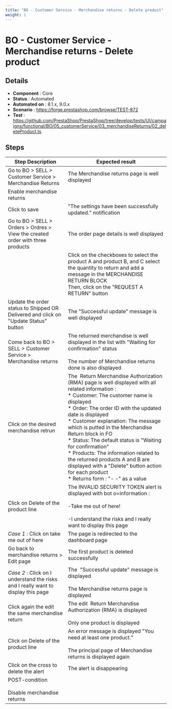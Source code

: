 ```yaml
---
title: "BO - Customer Service - Merchandise returns - Delete product"
weight: 1
---
```


# BO - Customer Service - Merchandise returns - Delete product
## Details
* **Component** : Core
* **Status** : Automated
* **Automated on** : 8.1.x, 9.0.x
* **Scenario** : https://forge.prestashop.com/browse/TEST-872
* **Test** : https://github.com/PrestaShop/PrestaShop/tree/develop/tests/UI/campaigns/functional/BO/05_customerService/03_merchandiseReturns/02_deleteProduct.ts

## Steps
| Step Description | Expected result |
| ----- | ----- |
| Go to BO > SELL > Customer Service > Merchandise Returns | The Merchandise returns page is well displayed |
| Enable merchandise returns |  |
| Click to save | "The settings have been successfully updated." notification |
| Go to BO > SELL > Orders > Ordres > View the created order with three products | The order page details is well displayed |
| |Click on the checkboxes to select the product A and product B, and C select the quantity to return and add a message in the MERCHANDISE RETURN BLOCK<br>Then, click on the "REQUEST A RETURN" button| | The page is refreshed and the Merchandise returns page is well displayed with all returned products |
| Update the order status to Shipped OR Delivered and click on "Update Status" button | The "Successful update" message is well displayed |
| Come back to BO > SELL > Customer Service > Merchandise returns | The returned merchandise is well displayed in the list with "Waiting for confirmation" status<br><br>The number of Merchandise returns done is also displayed |
| Click on the desired merchandise retrun | The  Return Merchandise Authorization (RMA) page is well displayed with all related information : <br> * Customer: The customer name is displayed <br> * Order: The order ID with the updated date is displayed<br> * Customer explanation: The message which is putted in the Merchandise Return block in FO<br> * Status: The default status is "Waiting for confirmation"<br> * Products: The information related to the returned products A and B are displayed with a "Delete" button action for each product<br> * Returns form : "- -" as a value |
| Click on Delete of the product line | The INVALID SECURITY TOKEN alert is displayed with bot o=information : <br><br>-Take me out of here!<br><br>-I understand the risks and I really want to display this page |
| *Case 1* : Click on take me out of here | The page is redirected to the dashboard page |
| Go back to merchandise returns > Edit page | The first product is deleted successfully |
| *Case 2* : Click on I understand the risks and I really want to display this page | The  "Successful update" message is displayed<br><br>The Merchandise returns page is displayed |
| Click again the edit the same merchandise return | The edit  Return Merchandise Authorization (RMA) is displayed<br><br>Only one product is displayed |
| Click on Delete of the product line | An error message is displayed "You need at least one product."<br><br>The principal page of Merchandise returns is displayed again |
| Click on the cross to delete the alert | The alert is disappearing |
| POST-condition<br><br>Disable merchandise returns |  |